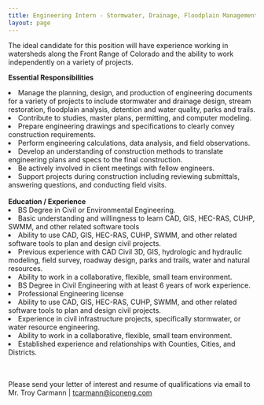 ```yaml
---
title: Engineering Intern - Stormwater, Drainage, Floodplain Management
layout: page
---
```


The ideal candidate for this position will have experience working in watersheds along the Front Range of Colorado and the ability to work independently on a variety of projects.

<b>Essential Responsibilities</b>
<li>Manage the planning, design, and production of engineering documents for a variety of projects to include stormwater and drainage design, stream restoration, floodplain analysis, detention and water quality, parks and trails.</li>
<li>Contribute to studies, master plans, permitting, and computer modeling.</li>
<li>Prepare engineering drawings and specifications to clearly convey construction requirements.</li>
<li>Perform engineering calculations, data analysis, and field observations.</li>
<li>Develop an understanding of construction methods to translate engineering plans and specs to the final construction.</li>
<li>Be actively involved in client meetings with fellow engineers.</li>
<li>Support projects during construction including reviewing submittals, answering questions, and conducting field visits.</li>

<br>
<b>Education / Experience</b>

<li>BS Degree in Civil or Environmental Engineering.</li>
<li>Basic understanding and willingness to learn CAD, GIS, HEC-RAS, CUHP, SWMM, and other related software tools</li>
<li>Ability to use CAD, GIS, HEC-RAS, CUHP, SWMM, and other related software tools to plan and design civil projects.</li>
<li>Previous experience with CAD Civil 3D, GIS, hydrologic and hydraulic modeling, field survey, roadway design, parks and trails, water and natural resources.</li>
<li>Ability to work in a collaborative, flexible, small team environment.</li>

<li>BS Degree in Civil Engineering with at least 6 years of work experience.</li>
<li>Professional Engineering license</li>
<li>Ability to use CAD, GIS, HEC-RAS, CUHP, SWMM, and other related software tools to plan and design civil projects.</li>
<li>Experience in civil infrastructure projects, specifically stormwater, or water resource engineering.</li>
<li>Ability to work in a collaborative, flexible, small team environment.</li>
<li>Established experience and relationships with Counties, Cities, and Districts.</li>

<br>
<br>

Please send your letter of interest and resume of qualifications via email to
Mr. Troy Carmann | <tcarmann@iconeng.com>
